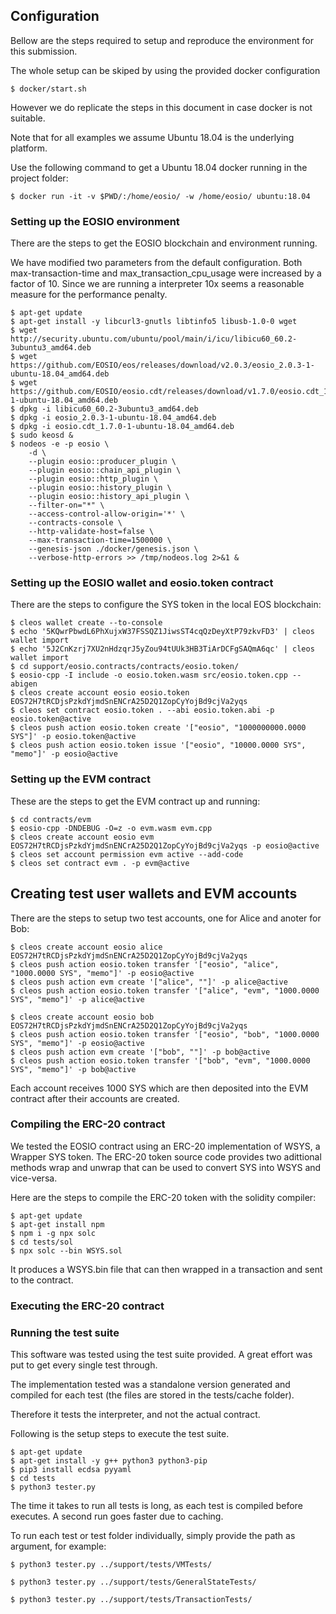 ## Configuration

Bellow are the steps required to setup and reproduce the environment for this submission.

The whole setup can be skiped by using the provided docker configuration

    $ docker/start.sh

However we do replicate the steps in this document in case docker is not suitable.

Note that for all examples we assume Ubuntu 18.04 is the underlying platform.

Use the following command to get a Ubuntu 18.04 docker running in the project folder:

    $ docker run -it -v $PWD/:/home/eosio/ -w /home/eosio/ ubuntu:18.04

### Setting up the EOSIO environment

There are the steps to get the EOSIO blockchain and environment running.

We have modified two parameters from the default configuration. Both max-transaction-time and max_transaction_cpu_usage
were increased by a factor of 10. Since we are running a interpreter 10x seems a reasonable measure for the performance penalty.

    $ apt-get update
    $ apt-get install -y libcurl3-gnutls libtinfo5 libusb-1.0-0 wget
    $ wget http://security.ubuntu.com/ubuntu/pool/main/i/icu/libicu60_60.2-3ubuntu3_amd64.deb
    $ wget https://github.com/EOSIO/eos/releases/download/v2.0.3/eosio_2.0.3-1-ubuntu-18.04_amd64.deb
    $ wget https://github.com/EOSIO/eosio.cdt/releases/download/v1.7.0/eosio.cdt_1.7.0-1-ubuntu-18.04_amd64.deb
    $ dpkg -i libicu60_60.2-3ubuntu3_amd64.deb
    $ dpkg -i eosio_2.0.3-1-ubuntu-18.04_amd64.deb
    $ dpkg -i eosio.cdt_1.7.0-1-ubuntu-18.04_amd64.deb
    $ sudo keosd &
    $ nodeos -e -p eosio \
        -d \
        --plugin eosio::producer_plugin \
        --plugin eosio::chain_api_plugin \
        --plugin eosio::http_plugin \
        --plugin eosio::history_plugin \
        --plugin eosio::history_api_plugin \
        --filter-on="*" \
        --access-control-allow-origin='*' \
        --contracts-console \
        --http-validate-host=false \
        --max-transaction-time=1500000 \
        --genesis-json ./docker/genesis.json \
        --verbose-http-errors >> /tmp/nodeos.log 2>&1 &

### Setting up the EOSIO wallet and eosio.token contract

There are the steps to configure the SYS token in the local EOS blockchain:

    $ cleos wallet create --to-console
    $ echo '5KQwrPbwdL6PhXujxW37FSSQZ1JiwsST4cqQzDeyXtP79zkvFD3' | cleos wallet import
    $ echo '5J2CnKzrj7XU2nHdzqrJ5yZou94tUUk3HB3TiArDCFgSAQmA6qc' | cleos wallet import
    $ cd support/eosio.contracts/contracts/eosio.token/
    $ eosio-cpp -I include -o eosio.token.wasm src/eosio.token.cpp --abigen
    $ cleos create account eosio eosio.token EOS72H7tRCDjsPzkdYjmdSnENCrA25D2Q1ZopCyYojBd9cjVa2yqs
    $ cleos set contract eosio.token . --abi eosio.token.abi -p eosio.token@active
    $ cleos push action eosio.token create '["eosio", "1000000000.0000 SYS"]' -p eosio.token@active
    $ cleos push action eosio.token issue '["eosio", "10000.0000 SYS", "memo"]' -p eosio@active

### Setting up the EVM contract

These are the steps to get the EVM contract up and running:

    $ cd contracts/evm
    $ eosio-cpp -DNDEBUG -O=z -o evm.wasm evm.cpp
    $ cleos create account eosio evm EOS72H7tRCDjsPzkdYjmdSnENCrA25D2Q1ZopCyYojBd9cjVa2yqs -p eosio@active
    $ cleos set account permission evm active --add-code
    $ cleos set contract evm . -p evm@active

## Creating test user wallets and EVM accounts

There are the steps to setup two test accounts, one for Alice and anoter for Bob:

    $ cleos create account eosio alice EOS72H7tRCDjsPzkdYjmdSnENCrA25D2Q1ZopCyYojBd9cjVa2yqs
    $ cleos push action eosio.token transfer '["eosio", "alice", "1000.0000 SYS", "memo"]' -p eosio@active
    $ cleos push action evm create '["alice", ""]' -p alice@active
    $ cleos push action eosio.token transfer '["alice", "evm", "1000.0000 SYS", "memo"]' -p alice@active

    $ cleos create account eosio bob EOS72H7tRCDjsPzkdYjmdSnENCrA25D2Q1ZopCyYojBd9cjVa2yqs
    $ cleos push action eosio.token transfer '["eosio", "bob", "1000.0000 SYS", "memo"]' -p eosio@active
    $ cleos push action evm create '["bob", ""]' -p bob@active
    $ cleos push action eosio.token transfer '["bob", "evm", "1000.0000 SYS", "memo"]' -p bob@active

Each account receives 1000 SYS which are then deposited into the EVM contract after their accounts are created.

### Compiling the ERC-20 contract

We tested the EOSIO contract using an ERC-20 implementation of WSYS, a Wrapper SYS token.
The ERC-20 token source code provides two adittional methods wrap and unwrap that can be used to convert SYS into WSYS and vice-versa.

Here are the steps to compile the ERC-20 token with the solidity compiler:

    $ apt-get update
    $ apt-get install npm
    $ npm i -g npx solc
    $ cd tests/sol
    $ npx solc --bin WSYS.sol

It produces a WSYS.bin file that can then wrapped in a transaction and sent to the contract.

### Executing the ERC-20 contract

### Running the test suite

This software was tested using the test suite provided. A great effort was put to get every single test through.

The implementation tested was a standalone version generated and compiled for each test (the files are stored in the tests/cache folder).

Therefore it tests the interpreter, and not the actual contract.

Following is the setup steps to execute the test suite.

    $ apt-get update
    $ apt-get install -y g++ python3 python3-pip
    $ pip3 install ecdsa pyyaml
    $ cd tests
    $ python3 tester.py

The time it takes to run all tests is long, as each test is compiled before executes. A second run goes faster due to caching.

To run each test or test folder individually, simply provide the path as argument, for example:

    $ python3 tester.py ../support/tests/VMTests/

    $ python3 tester.py ../support/tests/GeneralStateTests/

    $ python3 tester.py ../support/tests/TransactionTests/

